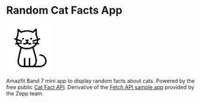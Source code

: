 # Random Cat Facts App

![](/assets/common/icon.png)

Amazfit Band 7 mini app to display random facts about cats. Powered by the free public [Cat Fact API](https://catfact.ninja/). Derivative of the [Fetch API sample app](https://github.com/zepp-health/zeppos-samples/tree/main/application/1.0/fetch-api) provided by the Zepp team.
